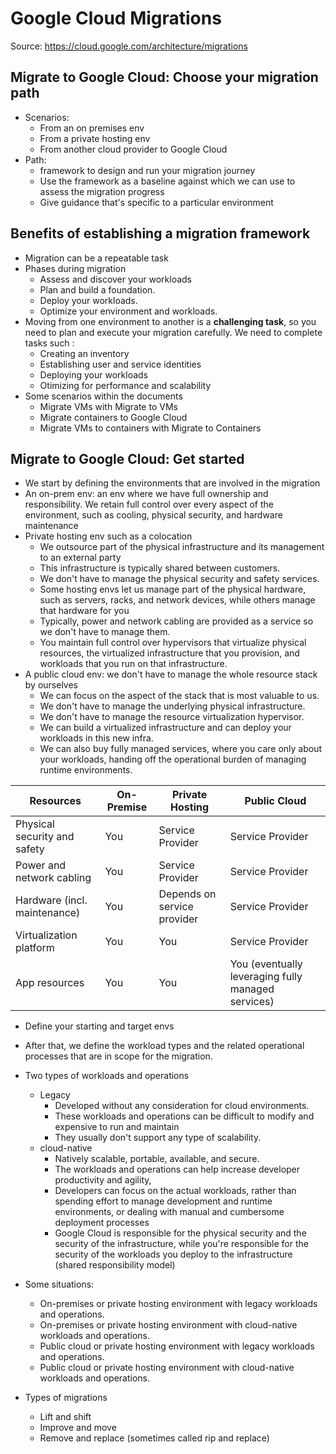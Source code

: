 # Google Cloud Migrations
Source: https://cloud.google.com/architecture/migrations

## Migrate to Google Cloud: Choose your migration path
- Scenarios:
  - From an on premises env
  - From a private hosting env
  - From another cloud provider to Google Cloud
- Path:
  - framework to design and run your migration journey 
  - Use the framework as a baseline against which we can use to assess the migration progress
  - Give guidance that's specific to a particular environment 

## Benefits of establishing a migration framework
- Migration can be a repeatable task
- Phases during migration
  - Assess and discover your workloads
  - Plan and build a foundation.
  - Deploy your workloads.
  - Optimize your environment and workloads.
- Moving from one environment to another is a **challenging task**, so you need to plan and execute your migration carefully. We need to complete tasks such :
  - Creating an inventory
  - Establishing user and service identities
  - Deploying your workloads
  - Otimizing for performance and scalability
- Some scenarios within the documents
  - Migrate VMs with Migrate to VMs
  - Migrate containers to Google Cloud
  - Migrate VMs to containers with Migrate to Containers

## Migrate to Google Cloud: Get started
- We start by defining the environments that are involved in the migration
- An on-prem env: an env where we have full ownership and responsibility. We retain full control over every aspect of the environment, such as cooling, physical security, and hardware maintenance
- Private hosting env such as a colocation
  - We outsource part of the physical infrastructure and its management to an external party
  - This infrastructure is typically shared between customers. 
  - We don't have to manage the physical security and safety services. 
  - Some hosting envs let us manage part of the physical hardware, such as servers, racks, and network devices, while others manage that hardware for you
  - Typically, power and network cabling are provided as a service so we don't have to manage them. 
  - You maintain full control over hypervisors that virtualize physical resources, the virtualized infrastructure that you provision, and workloads that you run on that infrastructure.
- A public cloud env: we don't have to manage the whole resource stack by ourselves
  - We can focus on the aspect of the stack that is most valuable to us. 
  - We don't have to manage the underlying physical infrastructure. 
  - We don't have to manage the resource virtualization hypervisor. 
  - We can build a virtualized infrastructure and can deploy your workloads in this new infra. 
  - We can also buy fully managed services, where you care only about your workloads, handing off the operational burden of managing runtime environments.

| Resources | On-Premise | Private Hosting | Public Cloud
|-|-|-|-|
| Physical security and safety | You | Service Provider | Service Provider|
| Power and network cabling | You | Service Provider | Service Provider |
| Hardware (incl. maintenance) | You | Depends on service provider | Service Provider |
| Virtualization platform | You | You | Service Provider |
| App resources | You | You | You (eventually leveraging fully managed services) |

- Define your starting and target envs
- After that, we define the workload types and the related operational processes that are in scope for the migration. 
- Two types of workloads and operations
  - Legacy
    - Developed without any consideration for cloud environments. 
    - These workloads and operations can be difficult to modify and expensive to run and maintain
    - They usually don't support any type of scalability.
  - cloud-native
    - Natively scalable, portable, available, and secure. 
    - The workloads and operations can help increase developer productivity and agility, 
    - Developers can focus on the actual workloads, rather than spending effort to manage development and runtime environments, or dealing with manual and cumbersome deployment processes
    - Google Cloud is responsible for the physical security and the security of the infrastructure, while you're responsible for the security of the workloads you deploy to the infrastructure (shared responsibility model)

- Some situations:
  - On-premises or private hosting environment with legacy workloads and operations.
  - On-premises or private hosting environment with cloud-native workloads and operations.
  - Public cloud or private hosting environment with legacy workloads and operations.
  - Public cloud or private hosting environment with cloud-native workloads and operations.

- Types of migrations
  - Lift and shift
  - Improve and move
  - Remove and replace (sometimes called rip and replace)

